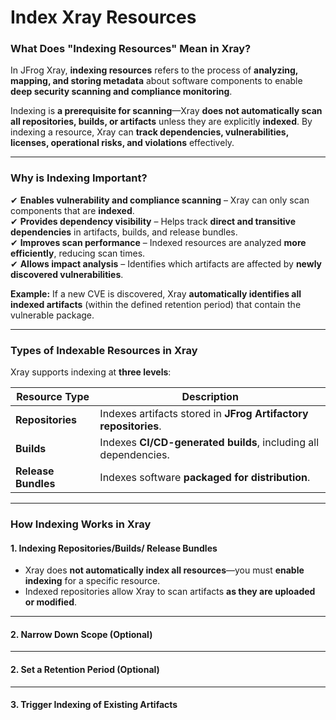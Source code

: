 # Index Xray Resources

### **What Does "Indexing Resources" Mean in Xray?**

In JFrog Xray, **indexing resources** refers to the process of **analyzing, mapping, and storing metadata** about software components to enable **deep security scanning and compliance monitoring**.

Indexing is **a prerequisite for scanning**—Xray **does not automatically scan all repositories, builds, or artifacts** unless they are explicitly **indexed**. By indexing a resource, Xray can **track dependencies, vulnerabilities, licenses, operational risks, and violations** effectively.

***

### **Why is Indexing Important?**

✔ **Enables vulnerability and compliance scanning** – Xray can only scan components that are **indexed**.\
✔ **Provides dependency visibility** – Helps track **direct and transitive dependencies** in artifacts, builds, and release bundles.\
✔ **Improves scan performance** – Indexed resources are analyzed **more efficiently**, reducing scan times.\
✔ **Allows impact analysis** – Identifies which artifacts are affected by **newly discovered vulnerabilities**.

**Example:** If a new CVE is discovered, Xray **automatically identifies all indexed artifacts** (within the defined retention period) that contain the vulnerable package.

***

### **Types of Indexable Resources in Xray**

Xray supports indexing at **three levels**:

| **Resource Type**   | **Description**                                                 |
| ------------------- | --------------------------------------------------------------- |
| **Repositories**    | Indexes artifacts stored in **JFrog Artifactory repositories**. |
| **Builds**          | Indexes **CI/CD-generated builds**, including all dependencies. |
| **Release Bundles** | Indexes software **packaged for distribution**.                 |

***

### **How Indexing Works in Xray**

#### **1. Indexing Repositories/Builds/ Release Bundles**

* Xray does **not automatically index all resources**—you must **enable indexing** for a specific resource.
* Indexed repositories allow Xray to scan artifacts **as they are uploaded or modified**.

***

#### **2. Narrow Down Scope (Optional)**

***

#### **2.  Set a Retention Period (Optional)**

***

#### 3. Trigger Indexing of Existing Artifacts&#x20;
